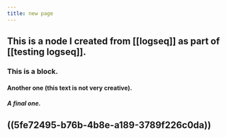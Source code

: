 ```yaml
---
title: new page
---
```


## This is a node I created from [[logseq]] as part of [[testing logseq]].
### This is a block.
#### Another one (this text is not very creative).
##### A final one.
## ((5fe72495-b76b-4b8e-a189-3789f226c0da))
##

